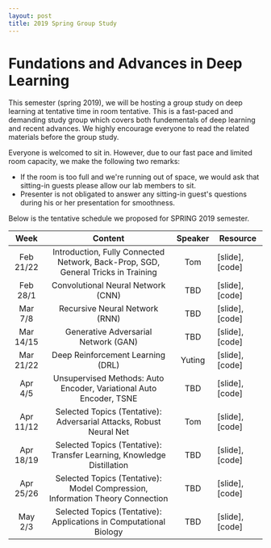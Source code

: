 ```yaml
---
layout: post
title: 2019 Spring Group Study
---
```


# Fundations and Advances in Deep Learning

This semester (spring 2019), we will be hosting a group study on deep learning at tentative time in room tentative. This is a fast-paced and demanding study group which covers both fundementals of deep learning and recent advances. We highly encourage everyone to read the related materials before the group study.

Everyone is welcomed to sit in. However, due to our fast pace and limited room capacity, we make the following two remarks:

* If the room is too full and we're running out of space, we would ask that sitting-in guests please allow our lab members to sit.
* Presenter is not obligated to answer any sitting-in guest's questions during his or her presentation for smoothness.

Below is the tentative schedule we proposed for SPRING 2019 semester.


|    Week   |                                      Content                                      | Speaker | Resource        |
|:---------:|:---------------------------------------------------------------------------------:|:-------:|-----------------|
| Feb 21/22 | Introduction, Fully Connected Network, Back-Prop, SGD, General Tricks in Training |   Tom   | [slide], [code] |
| Feb 28/1  | Convolutional Neural Network (CNN)                                                |   TBD   | [slide], [code] |
| Mar 7/8   | Recursive Neural Network (RNN)                                                    |   TBD   | [slide], [code] |
| Mar 14/15 | Generative Adversarial Network (GAN)                                              |   TBD   | [slide], [code] |
| Mar 21/22 | Deep Reinforcement Learning (DRL)                                                 |  Yuting | [slide], [code] |
| Apr 4/5   | Unsupervised Methods: Auto Encoder, Variational Auto Encoder, TSNE                |   TBD   | [slide], [code] |
| Apr 11/12 | Selected Topics (Tentative): Adversarial Attacks, Robust Neural Net               |   Tom   | [slide], [code] |
| Apr 18/19 | Selected Topics (Tentative): Transfer Learning, Knowledge Distillation            |   TBD   | [slide], [code] |
| Apr 25/26 | Selected Topics (Tentative): Model Compression, Information Theory Connection     |   TBD   | [slide], [code] |
| May 2/3   | Selected Topics (Tentative): Applications in Computational Biology                |   TBD   | [slide], [code] |
